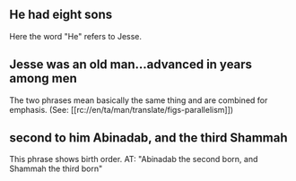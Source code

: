 ## He had eight sons ##

Here the word "He" refers to Jesse.

## Jesse was an old man...advanced in years among men ##

The two phrases mean basically the same thing and are combined for emphasis. (See: [[rc://en/ta/man/translate/figs-parallelism]])

## second to him Abinadab, and the third Shammah ##

This phrase shows birth order. AT: "Abinadab the second born, and Shammah the third born"
